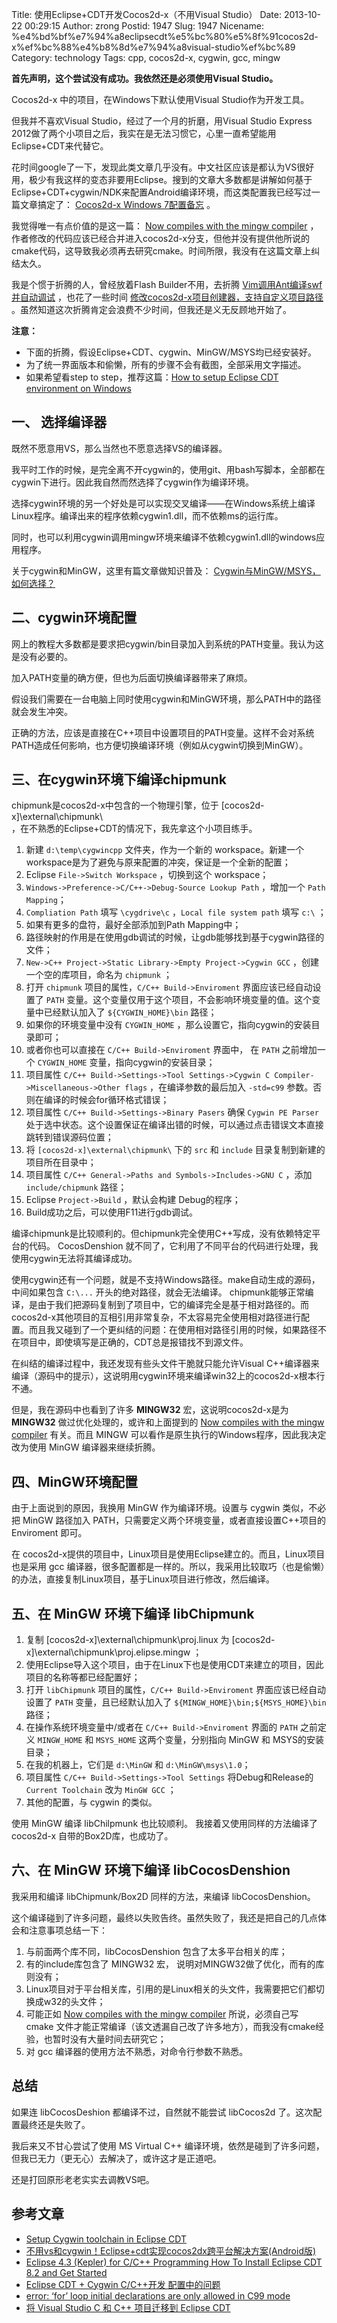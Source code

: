 Title: 使用Eclipse+CDT开发Cocos2d-x（不用Visual Studio）
Date: 2013-10-22 00:29:15
Author: zrong
Postid: 1947
Slug: 1947
Nicename: %e4%bd%bf%e7%94%a8eclipsecdt%e5%bc%80%e5%8f%91cocos2d-x%ef%bc%88%e4%b8%8d%e7%94%a8visual-studio%ef%bc%89
Category: technology
Tags: cpp, cocos2d-x, cygwin, gcc, mingw

**首先声明，这个尝试没有成功。我依然还是必须使用Visual Studio。**

Cocos2d-x 中的项目，在Windows下默认使用Visual Studio作为开发工具。

但我并不喜欢Visual Studio，经过了一个月的折磨，用Visual Studio Express
2012做了两个小项目之后，我实在是无法习惯它，心里一直希望能用Eclipse+CDT来代替它。

花时间google了一下，发现此类文章几乎没有。中文社区应该是都认为VS很好用，极少有我这样的变态非要用Eclipse。搜到的文章大多数都是讲解如何基于Eclipse+CDT+cygwin/NDK来配置Android编译环境，而这类配置我已经写过一篇文章搞定了：
[Cocos2d-x Windows 7配置备忘](http://zengrong.net/post/1882.htm) 。

我觉得唯一有点价值的是这一篇： [Now compiles with the mingw
compiler](https://github.com/cocos2d/cocos2d-x/pull/1889)
，作者修改的代码应该已经合并进入cocos2d-x分支，但他并没有提供他所说的cmake代码，这导致我必须再去研究cmake。时间所限，我没有在这篇文章上纠结太久。

我是个惯于折腾的人，曾经放着Flash Builder不用，去折腾
[Vim调用Ant编译swf并自动调试](http://zengrong.net/post/1307.htm)
，也花了一些时间
[修改cocos2d-x项目创建器，支持自定义项目路径](http://zengrong.net/post/1925.htm)
。虽然知道这次折腾肯定会浪费不少时间，但我还是义无反顾地开始了。<!--more-->

**注意：**

-   下面的折腾，假设Eclipse+CDT、cygwin、MinGW/MSYS均已经安装好。
-   为了统一界面版本和偷懒，所有的步骤不会有截图，全部采用文字描述。
-   如果希望看step to step，推荐这篇：[How to setup Eclipse CDT
    environment on
    Windows](https://polarssl.org/kb/compiling-and-building/setup-eclipse-cdt-environment-on-windo)

一、 选择编译器
---------------

既然不愿意用VS，那么当然也不愿意选择VS的编译器。

我平时工作的时候，是完全离不开cygwin的，使用git、用bash写脚本，全部都在cygwin下进行。因此我自然而然选择了cygwin作为编译环境。

选择cygwin环境的另一个好处是可以实现交叉编译——在Windows系统上编译Linux程序。编译出来的程序依赖cygwin1.dll，而不依赖ms的运行库。

同时，也可以利用cygwin调用mingw环境来编译不依赖cygwin1.dll的windows应用程序。

关于cygwin和MinGW，这里有篇文章做知识普及：
[Cygwin与MinGW/MSYS，如何选择？](http://zengrong.net/post/1557.htm)

二、cygwin环境配置
------------------

网上的教程大多数都是要求把cygwin/bin目录加入到系统的PATH变量。我认为这是没有必要的。

加入PATH变量的确方便，但也为后面切换编译器带来了麻烦。

假设我们需要在一台电脑上同时使用cygwin和MinGW环境，那么PATH中的路径就会发生冲突。

正确的方法，应该是直接在C++项目中设置项目的PATH变量。这样不会对系统PATH造成任何影响，也方便切换编译环境（例如从cygwin切换到MinGW）。

三、在cygwin环境下编译chipmunk
------------------------------

chipmunk是cocos2d-x中包含的一个物理引擎，位于
[cocos2d-x]\\external\\chipmunk\  
，在不熟悉的Eclipse+CDT的情况下，我先拿这个小项目练手。

1.  新建 `d:\temp\cygwincpp` 文件夹，作为一个新的
    workspace。新建一个workspace是为了避免与原来配置的冲突，保证是一个全新的配置；
2.  Eclipse `File->Switch Workspace` ，切换到这个 workspace；
3.  `Windows->Preference->C/C++->Debug-Source Lookup Path` ，增加一个
    `Path Mapping`；
4.  `Compliation Path` 填写 `\cygdrive\c` ，`Local file system path`
    填写 `c:\` ；
5.  如果有更多的盘符，最好全部添加到Path Mapping中；
6.  路径映射的作用是在使用gdb调试的时候，让gdb能够找到基于cygwin路径的文件；
7.  `New->C++ Project->Static Library->Empty Project->Cygwin GCC`
    ，创建一个空的库项目，命名为 `chipmunk` ；
8.  打开 `chipmunk` 项目的属性，`C/C++ Build->Enviroment`
    界面应该已经自动设置了 `PATH`
    变量。这个变量仅用于这个项目，不会影响环境变量的值。这个变量中已经默认加入了
    `${CYGWIN_HOME}\bin` 路径；
9.  如果你的环境变量中没有 `CYGWIN_HOME`
    ，那么设置它，指向cygwin的安装目录即可；
10. 或者你也可以直接在 `C/C++ Build->Enviroment` 界面中， 在 `PATH`
    之前增加一个 `CYGWIN_HOME` 变量，指向cygwin的安装目录；
11. 项目属性
    `C/C++ Build->Settings->Tool Settings->Cygwin C Compiler->Miscellaneous->Other flags`
    ，在编译参数的最后加入 `-std=c99`
    参数。否则在编译的时候会for循环格式错误；
12. 项目属性 `C/C++ Build->Settings->Binary Pasers` 确保
    `Cygwin PE Parser`
    处于选中状态。这个设置保证在编译出错的时候，可以通过点击错误文本直接跳转到错误源码位置；
13. 将 `[cocos2d-x]\external\chipmunk\` 下的 `src` 和 `include`
    目录复制到新建的项目所在目录中；
14. 项目属性 `C/C++ General->Paths and Symbols->Includes->GNU C` ，添加
    `include/chipmunk` 路径；
15. Eclipse `Project->Build` ，默认会构建 Debug的程序；
16. Build成功之后，可以使用F11进行gdb调试。

编译chipmunk是比较顺利的。但chipmunk完全使用C++写成，没有依赖特定平台的代码。
CocosDenshion
就不同了，它利用了不同平台的代码进行处理，我使用cygwin无法将其编译成功。

使用cygwin还有一个问题，就是不支持Windows路径。make自动生成的源码，中间如果包含
`C:\...` 开头的绝对路径，就会无法编译。
chipmunk能够正常编译，是由于我们把源码复制到了项目中，它的编译完全是基于相对路径的。而cocos2d-x其他项目的互相引用非常复杂，不太容易完全使用相对路径进行配置。而且我又碰到了一个更纠结的问题：在使用相对路径引用的时候，如果路径不在项目中，即使填写是正确的，CDT总是报错找不到源文件。

在纠结的编译过程中，我还发现有些头文件干脆就只能允许Visual
C++编译器来编译（源码中的提示），这说明用cygwin环境来编译win32上的cocos2d-x根本行不通。

但是，我在源码中也看到了许多 **MINGW32** 宏，这说明cocos2d-x是为
**MINGW32** 做过优化处理的，或许和上面提到的 [Now compiles with the
mingw compiler](https://github.com/cocos2d/cocos2d-x/pull/1889)
有关。而且 MINGW 可以看作是原生执行的Windows程序，因此我决定改为使用
MinGW 编译器来继续折腾。

四、MinGW环境配置
-----------------

由于上面说到的原因，我换用 MinGW 作为编译环境。设置与 cygwin
类似，不必把 MinGW 路径加入
PATH，只需要定义两个环境变量，或者直接设置C++项目的 Enviroment 即可。

在
cocos2d-x提供的项目中，Linux项目是使用Eclipse建立的。而且，Linux项目也是采用
gcc
编译器，很多配置都是一样的。所以，我采用比较取巧（也是偷懒）的办法，直接复制Linux项目，基于Linux项目进行修改，然后编译。

五、在 MinGW 环境下编译 libChipmunk
-----------------------------------

1.  复制 [cocos2d-x]\\external\\chipmunk\\proj.linux 为
    [cocos2d-x]\\external\\chipmunk\\proj.elipse.mingw ；
2.  使用Eclipse导入这个项目，由于在Linux下也是使用CDT来建立的项目，因此项目的名称等都已经配置好；
3.  打开 `libChipmunk` 项目的属性，`C/C++ Build->Enviroment`
    界面应该已经自动设置了 `PATH` 变量，且已经默认加入了
    `${MINGW_HOME}\bin;${MSYS_HOME}\bin` 路径；
4.  在操作系统环境变量中/或者在 `C/C++ Build->Enviroment` 界面的 `PATH`
    之前定义 `MINGW_HOME` 和 `MSYS_HOME` 这两个变量，分别指向 MinGW 和
    MSYS的安装目录；
5.  在我的机器上，它们是 `d:\MinGW` 和 `d:\MinGW\msys\1.0`；
6.  项目属性 `C/C++ Build->Settings->Tool Settings` 将Debug和Release的
    `Current Toolchain` 改为 `MinGW GCC` ；
7.  其他的配置，与 cygwin 的类似。

使用 MinGW 编译 libChilpmunk 也比较顺利。 我接着又使用同样的方法编译了
cocos2d-x 自带的Box2D库，也成功了。

六、在 MinGW 环境下编译 libCocosDenshion
----------------------------------------

我采用和编译 libChipmunk/Box2D 同样的方法，来编译 libCocosDenshion。

这个编译碰到了许多问题，最终以失败告终。虽然失败了，我还是把自己的几点体会和注意事项总结一下：

1.  与前面两个库不同，libCocosDenshion 包含了太多平台相关的库；
2.  有的include库包含了 MINGW32 宏，
    说明对MINGW32做了优化，而有的库则没有；
3.  Linux项目对于平台相关库，引用的是Linux相关的头文件，我需要把它们都切换成w32的头文件；
4.  可能正如 [Now compiles with the mingw
    compiler](https://github.com/cocos2d/cocos2d-x/pull/1889)
    所说，必须自己写 cmake
    文件才能正常编译（该文透漏自己改了许多地方），而我没有cmake经验，也暂时没有大量时间去研究它；
5.  对 gcc 编译器的使用方法不熟悉，对命令行参数不熟悉。

总结
----

如果连 libCocosDeshion 都编译不过，自然就不能尝试 libCocos2d
了。这次配置最终还是失败了。

我后来又不甘心尝试了使用 MS Virtual C++
编译环境，依然是碰到了许多问题，但我已无力（更无心）去解决了，或许这才是正道吧。

还是打回原形老老实实去调教VS吧。

参考文章
--------

-   [Setup Cygwin toolchain in Eclipse
    CDT](http://wyding.blogspot.com/2009/04/setup-cygwin-toolchain-in-eclipse-cdt.html)
-   [不用vs和cygwin！Eclipse+cdt实现cocos2dx跨平台解决方案(Android版)](http://www.cnblogs.com/lancidie/archive/2013/04/11/3014868.html)
-   [Eclipse 4.3 (Kepler) for C/C++ Programming How To Install Eclipse
    CDT 8.2 and Get
    Started](http://www3.ntu.edu.sg/home/ehchua/programming/howto/EclipseCpp_HowTo.html)
-   [Eclipse CDT + Cygwin C/C++开发
    配置中的问题](http://wansishuang.appspot.com/?p=125001)
-   [error: ‘for’ loop initial declarations are only allowed in C99
    mode](http://my.opera.com/ajitkumardubey/blog/2010/05/18/error-for-loop-initial-declarations-are-only-allowed-in-c99-mode)
-   [将 Visual Studio C 和 C++ 项目迁移到 Eclipse
    CDT](http://www.ibm.com/developerworks/cn/opensource/os-ecl-vscdt/)

